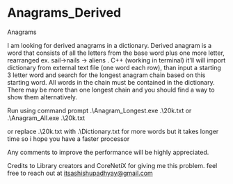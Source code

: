 # Anagrams_Derived
Anagrams

I am looking for derived anagrams in a dictionary. 
Derived anagram is a word that consists of all the letters from the base word plus one more letter, rearranged 
ex. sail→nails → aliens .
C++ (working in terminal) it'll will import dictionary from external text file (one word each row), than input a starting 3 letter word and search for the longest anagram chain based on this starting word. All words in the chain must be contained in the dictionary. There may be more than one longest chain and you should find a way to show them alternatively.

Run using command prompt
.\Anagram_Longest.exe .\20k.txt
or
.\Anagram_All.exe .\20k.txt   

or replace .\20k.txt with .\Dictionary.txt for more words but it takes longer time so i hope you have a faster processor

Any comments to improve the performance will be highly appreciated.

Credits to Library creators and CoreNetiX for giving me this problem.
feel free to reach out at itsashishupadhyay@gmail.com

